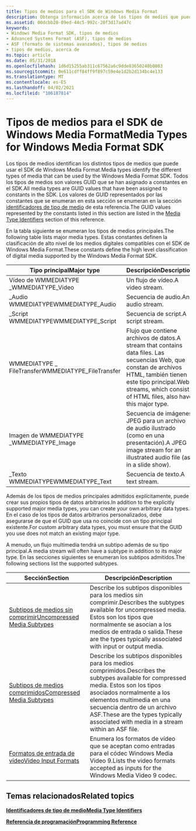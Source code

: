 ```yaml
---
title: Tipos de medios para el SDK de Windows Media Format
description: Obtenga información acerca de los tipos de medios que puede usar el SDK de Windows Media Format. Los tipos de medios son valores GUID asignados a constantes en el SDK.
ms.assetid: 00dcbb20-09ed-44c5-992c-20f3d17ad47c
keywords:
- Windows Media Format SDK, tipos de medios
- Advanced Systems Format (ASF), tipos de medios
- ASF (formato de sistemas avanzados), tipos de medios
- tipos de medios, acerca de
ms.topic: article
ms.date: 05/31/2018
ms.openlocfilehash: 1d6d15255ab311c67562a6c9dde83650240b0803
ms.sourcegitcommit: 0e611cdff84ff9f897c59e4e1d2b2d134bc4e133
ms.translationtype: MT
ms.contentlocale: es-ES
ms.lasthandoff: 04/02/2021
ms.locfileid: "106187814"
---
```

# <a name="media-types-for-windows-media-format-sdk"></a><span data-ttu-id="4ab1e-108">Tipos de medios para el SDK de Windows Media Format</span><span class="sxs-lookup"><span data-stu-id="4ab1e-108">Media Types for Windows Media Format SDK</span></span>

<span data-ttu-id="4ab1e-109">Los tipos de medios identifican los distintos tipos de medios que puede usar el SDK de Windows Media Format.</span><span class="sxs-lookup"><span data-stu-id="4ab1e-109">Media types identify the different types of media that can be used by the Windows Media Format SDK.</span></span> <span data-ttu-id="4ab1e-110">Todos los tipos de medios son valores GUID que se han asignado a constantes en el SDK.</span><span class="sxs-lookup"><span data-stu-id="4ab1e-110">All media types are GUID values that have been assigned to constants in the SDK.</span></span> <span data-ttu-id="4ab1e-111">Los valores de GUID representados por las constantes que se enumeran en esta sección se enumeran en la sección [identificadores de tipo de medio](media-type-identifiers.md) de esta referencia.</span><span class="sxs-lookup"><span data-stu-id="4ab1e-111">The GUID values represented by the constants listed in this section are listed in the [Media Type Identifiers](media-type-identifiers.md) section of this reference.</span></span>

<span data-ttu-id="4ab1e-112">En la tabla siguiente se enumeran los tipos de medios principales.</span><span class="sxs-lookup"><span data-stu-id="4ab1e-112">The following table lists major media types.</span></span> <span data-ttu-id="4ab1e-113">Estas constantes definen la clasificación de alto nivel de los medios digitales compatibles con el SDK de Windows Media Format.</span><span class="sxs-lookup"><span data-stu-id="4ab1e-113">These constants define the high level classification of digital media supported by the Windows Media Format SDK.</span></span>



| <span data-ttu-id="4ab1e-114">Tipo principal</span><span class="sxs-lookup"><span data-stu-id="4ab1e-114">Major type</span></span>                | <span data-ttu-id="4ab1e-115">Descripción</span><span class="sxs-lookup"><span data-stu-id="4ab1e-115">Description</span></span>                                                                                             |
|---------------------------|---------------------------------------------------------------------------------------------------------|
| <span data-ttu-id="4ab1e-116">Vídeo de WMMEDIATYPE \_</span><span class="sxs-lookup"><span data-stu-id="4ab1e-116">WMMEDIATYPE\_Video</span></span>        | <span data-ttu-id="4ab1e-117">Un flujo de vídeo.</span><span class="sxs-lookup"><span data-stu-id="4ab1e-117">A video stream.</span></span>                                                                                         |
| <span data-ttu-id="4ab1e-118">\_Audio WMMEDIATYPE</span><span class="sxs-lookup"><span data-stu-id="4ab1e-118">WMMEDIATYPE\_Audio</span></span>        | <span data-ttu-id="4ab1e-119">Secuencia de audio.</span><span class="sxs-lookup"><span data-stu-id="4ab1e-119">An audio stream.</span></span>                                                                                        |
| <span data-ttu-id="4ab1e-120">\_Script WMMEDIATYPE</span><span class="sxs-lookup"><span data-stu-id="4ab1e-120">WMMEDIATYPE\_Script</span></span>       | <span data-ttu-id="4ab1e-121">Secuencia de script.</span><span class="sxs-lookup"><span data-stu-id="4ab1e-121">A script stream.</span></span>                                                                                        |
| <span data-ttu-id="4ab1e-122">WMMEDIATYPE \_ FileTransfer</span><span class="sxs-lookup"><span data-stu-id="4ab1e-122">WMMEDIATYPE\_FileTransfer</span></span> | <span data-ttu-id="4ab1e-123">Flujo que contiene archivos de datos.</span><span class="sxs-lookup"><span data-stu-id="4ab1e-123">A stream that contains data files.</span></span> <span data-ttu-id="4ab1e-124">Las secuencias Web, que constan de archivos HTML, también tienen este tipo principal.</span><span class="sxs-lookup"><span data-stu-id="4ab1e-124">Web streams, which consist of HTML files, also have this major type.</span></span> |
| <span data-ttu-id="4ab1e-125">Imagen de WMMEDIATYPE \_</span><span class="sxs-lookup"><span data-stu-id="4ab1e-125">WMMEDIATYPE\_Image</span></span>        | <span data-ttu-id="4ab1e-126">Secuencia de imágenes JPEG para un archivo de audio ilustrado (como en una presentación).</span><span class="sxs-lookup"><span data-stu-id="4ab1e-126">A JPEG image stream for an illustrated audio file (as in a slide show).</span></span>                                 |
| <span data-ttu-id="4ab1e-127">\_Texto WMMEDIATYPE</span><span class="sxs-lookup"><span data-stu-id="4ab1e-127">WMMEDIATYPE\_Text</span></span>         | <span data-ttu-id="4ab1e-128">Secuencia de texto.</span><span class="sxs-lookup"><span data-stu-id="4ab1e-128">A text stream.</span></span>                                                                                          |



 

<span data-ttu-id="4ab1e-129">Además de los tipos de medios principales admitidos explícitamente, puede crear sus propios tipos de datos arbitrarios.</span><span class="sxs-lookup"><span data-stu-id="4ab1e-129">In addition to the explicitly supported major media types, you can create your own arbitrary data types.</span></span> <span data-ttu-id="4ab1e-130">En el caso de los tipos de datos arbitrarios personalizados, debe asegurarse de que el GUID que usa no coincide con un tipo principal existente.</span><span class="sxs-lookup"><span data-stu-id="4ab1e-130">For custom arbitrary data types, you must ensure that the GUID you use does not match an existing major type.</span></span>

<span data-ttu-id="4ab1e-131">A menudo, un flujo multimedia tendrá un subtipo además de su tipo principal.</span><span class="sxs-lookup"><span data-stu-id="4ab1e-131">A media stream will often have a subtype in addition to its major type.</span></span> <span data-ttu-id="4ab1e-132">En las secciones siguientes se enumeran los subtipos admitidos.</span><span class="sxs-lookup"><span data-stu-id="4ab1e-132">The following sections list the supported subtypes.</span></span>



| <span data-ttu-id="4ab1e-133">Sección</span><span class="sxs-lookup"><span data-stu-id="4ab1e-133">Section</span></span>                                                        | <span data-ttu-id="4ab1e-134">Descripción</span><span class="sxs-lookup"><span data-stu-id="4ab1e-134">Description</span></span>                                                                                                                                |
|----------------------------------------------------------------|--------------------------------------------------------------------------------------------------------------------------------------------|
| [<span data-ttu-id="4ab1e-135">Subtipos de medios sin comprimir</span><span class="sxs-lookup"><span data-stu-id="4ab1e-135">Uncompressed Media Subtypes</span></span>](uncompressed-media-subtypes.md) | <span data-ttu-id="4ab1e-136">Describe los subtipos disponibles para los medios sin comprimir.</span><span class="sxs-lookup"><span data-stu-id="4ab1e-136">Describes the subtypes available for uncompressed media.</span></span> <span data-ttu-id="4ab1e-137">Estos son los tipos que normalmente se asocian a los medios de entrada o salida.</span><span class="sxs-lookup"><span data-stu-id="4ab1e-137">These are the types typically associated with input or output media.</span></span>              |
| [<span data-ttu-id="4ab1e-138">Subtipos de medios comprimidos</span><span class="sxs-lookup"><span data-stu-id="4ab1e-138">Compressed Media Subtypes</span></span>](compressed-media-subtypes.md)     | <span data-ttu-id="4ab1e-139">Describe los subtipos disponibles para los medios comprimidos.</span><span class="sxs-lookup"><span data-stu-id="4ab1e-139">Describes the subtypes available for compressed media.</span></span> <span data-ttu-id="4ab1e-140">Estos son los tipos asociados normalmente a los elementos multimedia en una secuencia dentro de un archivo ASF.</span><span class="sxs-lookup"><span data-stu-id="4ab1e-140">These are the types typically associated with media in a stream within an ASF file.</span></span> |
| [<span data-ttu-id="4ab1e-141">Formatos de entrada de vídeo</span><span class="sxs-lookup"><span data-stu-id="4ab1e-141">Video Input Formats</span></span>](video-input-formats.md)                 | <span data-ttu-id="4ab1e-142">Enumera los formatos de vídeo que se aceptan como entradas para el códec Windows Media Video 9.</span><span class="sxs-lookup"><span data-stu-id="4ab1e-142">Lists the video formats accepted as inputs for the Windows Media Video 9 codec.</span></span>                                                            |



 

## <a name="related-topics"></a><span data-ttu-id="4ab1e-143">Temas relacionados</span><span class="sxs-lookup"><span data-stu-id="4ab1e-143">Related topics</span></span>

<dl> <dt>

[<span data-ttu-id="4ab1e-144">**Identificadores de tipo de medio**</span><span class="sxs-lookup"><span data-stu-id="4ab1e-144">**Media Type Identifiers**</span></span>](media-type-identifiers.md)
</dt> <dt>

[<span data-ttu-id="4ab1e-145">**Referencia de programación**</span><span class="sxs-lookup"><span data-stu-id="4ab1e-145">**Programming Reference**</span></span>](programming-reference.md)
</dt> </dl>

 

 




